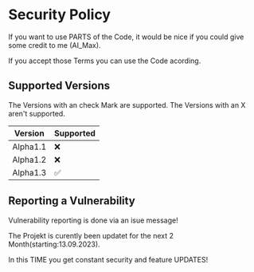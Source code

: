 # Security Policy

If you want to use PARTS of the Code, it would be nice if you could give some credit to me (AI_Max).

If you accept those Terms you can use the Code acording.

## Supported Versions

The Versions with an check Mark are supported.
The Versions with an X aren't supported.

| Version | Supported          |
| ------- | ------------------ |
| Alpha1.1| :x:                |
| Alpha1.2| :x:                |
| Alpha1.3| :white_check_mark: |

## Reporting a Vulnerability

Vulnerability reporting is done via an isue message!

The Projekt is curently been updatet for the next 2 Month(starting:13.09.2023).

In this TIME you get constant security and feature UPDATES!
